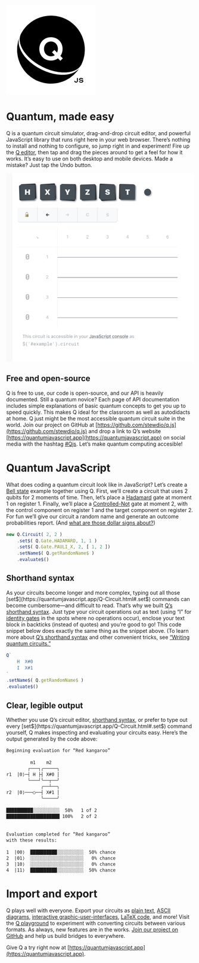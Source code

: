 

![Q.js](./assets/q-mark.svg)  

Quantum, made easy
==============================================================================

Q is a quantum circuit simulator, drag-and-drop circuit editor, and powerful 
JavaScript library that runs right here in your web browser. There’s nothing 
to install and nothing to configure, so jump right in and experiment! 
Fire up the [Q editor](https://quantumjavascript.app), then tap and drag the 
pieces around to get a feel for how it works. It’s easy to use on both 
desktop and mobile devices. Made a mistake? Just tap the Undo button.

![Q editor demo](./assets/demos/Q-demo-editor-1.gif)  
  
  
Free and open-source
------------------------------------------------------------------------------
Q is free to use, our code is open-source, and our API is heavily documented. 
Still a quantum novice? Each page of API documentation includes simple 
explanations of basic quantum concepts to get you up to speed quickly. This 
makes Q ideal for the classroom as well as autodidacts at home. Q just might 
be the most accessible quantum circuit suite in the world. Join our project 
on GitHub at
[https://github.com/stewdio/q.js](https://github.com/stewdio/q.js)
and drop a link to Q’s website
[https://quantumjavascript.app](https://quantumjavascript.app)
on social media with the hashtag 
[#Qjs](https://twitter.com/search?q=%23Qjs).
Let’s make quantum computing accesible!


Quantum JavaScript
==============================================================================
What does coding a quantum circuit look like in JavaScript? Let’s create a 
[Bell state](https://en.wikipedia.org/wiki/Bell_state)
example together using Q. First, we’ll create a circuit that uses 2 qubits for
2 moments of time. Then, let’s place a 
[Hadamard](https://quantumjavascript.app/Q-Gate.html#.HADAMARD) gate at 
moment 1 on register 1. Finally, we’ll place a 
[Controlled-Not](https://quantumjavascript.app/Q-Gate.html#.PAULI_X) gate
at moment 2, with the control component on register 1 and the target 
component on register 2. For fun we’ll give our circuit a random name and 
generate an outcome probabilities report. (And 
[what are those dollar signs about?](https://quantumjavascript.app/contributing.html#Destructive_vs_non-destructive_methods))
```javascript
new Q.Circuit( 2, 2 )
    .set$( Q.Gate.HADAMARD, 1, 1 )
    .set$( Q.Gate.PAULI_X, 2, [ 1, 2 ])
    .setName$( Q.getRandomName$ )
    .evaluate$()
```


Shorthand syntax
------------------------------------------------------------------------------
As your circuits become longer and more complex, typing out all those 
[set$](https://quantumjavascript.app/Q-Circuit.html#.set$) commands can 
become cumbersome—and difficult to read. That’s why we built 
[Q’s shorthand syntax](https://quantumjavascript.app/Q-Circuit.html#.fromText). 
Just type your circuit operations out as text (using “I” for 
[identity gates](https://quantumjavascript.app/Q-Gate.html#.IDENTITY) in the 
spots where no operations occur), enclose your text block in backticks 
(instead of quotes) and you’re good to go! This code snippet below does 
exactly the same thing as the snippet above. (To learn more about 
[Q’s shorthand syntax](https://quantumjavascript.app/Q-Circuit.html#.fromText) 
and other convenient tricks, see 
[“Writing quantum circuits.”](https://quantumjavascript.app/Q-Circuit.html#Writing_quantum_circuits)

```javascript
Q`
    H  X#0
    I  X#1
`
.setName$( Q.getRandomName$ )
.evaluate$()
```


Clear, legible output
------------------------------------------------------------------------------
Whether you use Q’s circuit editor,
[shorthand syntax](https://quantumjavascript.app/Q-Circuit.html#.fromText),
or prefer to type out every 
[set$](https://quantumjavascript.app/Q-Circuit.html#.set$) command yourself,
Q makes inspecting and evaluating your circuits easy. Here’s the output 
generated by the code above:

```
Beginning evaluation for “Red kangaroo”

         m1    m2   
        ┌───┐╭─────╮
r1  |0⟩─┤ H ├┤ X#0 │
        └───┘╰──┬──╯
             ╭──┴──╮
r2  |0⟩───○──┤ X#1 │
             ╰─────╯

██████████░░░░░░░░░░  50%   1 of 2
████████████████████ 100%   2 of 2


Evaluation completed for “Red kangaroo”
with these results:

1  |00⟩  ██████████░░░░░░░░░░  50% chance
2  |01⟩  ░░░░░░░░░░░░░░░░░░░░   0% chance
3  |10⟩  ░░░░░░░░░░░░░░░░░░░░   0% chance
4  |11⟩  ██████████░░░░░░░░░░  50% chance

```


Import and export
==============================================================================
Q plays well with everyone. Export your circuits as 
[plain text](https://quantumjavascript.app/Q-Circuit.html#.toText), 
[ASCII diagrams](https://quantumjavascript.app/Q-Circuit.html#.toDiagram), 
[interactive graphic-user-interfaces](https://quantumjavascript.app/Q-Circuit.html#.toDom),
[LaTeX code](https://quantumjavascript.app/Q-Circuit.html#.toLatex),
and more!
Visit the [Q playground](https://quantumjavascript.app/playground.html)
to experiment with converting circuits between various formats.
As always, new features are in the works.
[Join our project on GitHub](https://github.com/stewdio/q.js")
and help us build bridges to everywhere.
  
  
  
  
Give Q a try right now at 
[https://quantumjavascript.app](https://quantumjavascript.app).



